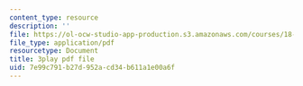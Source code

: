 ```yaml
---
content_type: resource
description: ''
file: https://ol-ocw-studio-app-production.s3.amazonaws.com/courses/18-650-statistics-for-applications-fall-2016/7e99c791b27d952acd34b611a1e00a6f_phbw9r1iUDI.pdf
file_type: application/pdf
resourcetype: Document
title: 3play pdf file
uid: 7e99c791-b27d-952a-cd34-b611a1e00a6f
---
```

